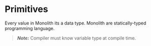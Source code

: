 # Primitives

Every value in Monolith its a data type. 
Monolith are statically-typed programming language.

> **_Note:_** Compiler must know variable type at compile time.

